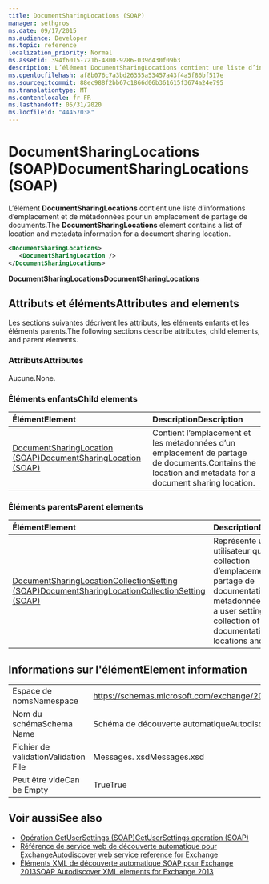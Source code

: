 ```yaml
---
title: DocumentSharingLocations (SOAP)
manager: sethgros
ms.date: 09/17/2015
ms.audience: Developer
ms.topic: reference
localization_priority: Normal
ms.assetid: 394f6015-721b-4800-9286-039d430f09b3
description: L’élément DocumentSharingLocations contient une liste d’informations d’emplacement et de métadonnées pour un emplacement de partage de documents.
ms.openlocfilehash: af8b076c7a3bd26355a53457a43f4a5f86bf517e
ms.sourcegitcommit: 88ec988f2bb67c1866d06b361615f3674a24e795
ms.translationtype: MT
ms.contentlocale: fr-FR
ms.lasthandoff: 05/31/2020
ms.locfileid: "44457038"
---
```

# <a name="documentsharinglocations-soap"></a><span data-ttu-id="11da5-103">DocumentSharingLocations (SOAP)</span><span class="sxs-lookup"><span data-stu-id="11da5-103">DocumentSharingLocations (SOAP)</span></span>

<span data-ttu-id="11da5-104">L’élément **DocumentSharingLocations** contient une liste d’informations d’emplacement et de métadonnées pour un emplacement de partage de documents.</span><span class="sxs-lookup"><span data-stu-id="11da5-104">The **DocumentSharingLocations** element contains a list of location and metadata information for a document sharing location.</span></span> 
  
```XML
<DocumentSharingLocations>
   <DocumentSharingLocation />
</DocumentSharingLocations>
```

 <span data-ttu-id="11da5-105">**DocumentSharingLocations**</span><span class="sxs-lookup"><span data-stu-id="11da5-105">**DocumentSharingLocations**</span></span>
## <a name="attributes-and-elements"></a><span data-ttu-id="11da5-106">Attributs et éléments</span><span class="sxs-lookup"><span data-stu-id="11da5-106">Attributes and elements</span></span>

<span data-ttu-id="11da5-107">Les sections suivantes décrivent les attributs, les éléments enfants et les éléments parents.</span><span class="sxs-lookup"><span data-stu-id="11da5-107">The following sections describe attributes, child elements, and parent elements.</span></span>
  
### <a name="attributes"></a><span data-ttu-id="11da5-108">Attributs</span><span class="sxs-lookup"><span data-stu-id="11da5-108">Attributes</span></span>

<span data-ttu-id="11da5-109">Aucune.</span><span class="sxs-lookup"><span data-stu-id="11da5-109">None.</span></span>
  
### <a name="child-elements"></a><span data-ttu-id="11da5-110">Éléments enfants</span><span class="sxs-lookup"><span data-stu-id="11da5-110">Child elements</span></span>

|<span data-ttu-id="11da5-111">**Élément**</span><span class="sxs-lookup"><span data-stu-id="11da5-111">**Element**</span></span>|<span data-ttu-id="11da5-112">**Description**</span><span class="sxs-lookup"><span data-stu-id="11da5-112">**Description**</span></span>|
|:-----|:-----|
|[<span data-ttu-id="11da5-113">DocumentSharingLocation (SOAP)</span><span class="sxs-lookup"><span data-stu-id="11da5-113">DocumentSharingLocation (SOAP)</span></span>](documentsharinglocation-soap.md) <br/> |<span data-ttu-id="11da5-114">Contient l’emplacement et les métadonnées d’un emplacement de partage de documents.</span><span class="sxs-lookup"><span data-stu-id="11da5-114">Contains the location and metadata for a document sharing location.</span></span>  <br/> |
   
### <a name="parent-elements"></a><span data-ttu-id="11da5-115">Éléments parents</span><span class="sxs-lookup"><span data-stu-id="11da5-115">Parent elements</span></span>

|<span data-ttu-id="11da5-116">**Élément**</span><span class="sxs-lookup"><span data-stu-id="11da5-116">**Element**</span></span>|<span data-ttu-id="11da5-117">**Description**</span><span class="sxs-lookup"><span data-stu-id="11da5-117">**Description**</span></span>|
|:-----|:-----|
|[<span data-ttu-id="11da5-118">DocumentSharingLocationCollectionSetting (SOAP)</span><span class="sxs-lookup"><span data-stu-id="11da5-118">DocumentSharingLocationCollectionSetting (SOAP)</span></span>](documentsharinglocationcollectionsetting-soap.md) <br/> |<span data-ttu-id="11da5-119">Représente un paramètre utilisateur qui est une collection d’emplacements de partage de documentation et de métadonnées.</span><span class="sxs-lookup"><span data-stu-id="11da5-119">Represents a user setting that is a collection of documentation sharing locations and metadata.</span></span>  <br/> |
   
## <a name="element-information"></a><span data-ttu-id="11da5-120">Informations sur l'élément</span><span class="sxs-lookup"><span data-stu-id="11da5-120">Element information</span></span>

|||
|:-----|:-----|
|<span data-ttu-id="11da5-121">Espace de noms</span><span class="sxs-lookup"><span data-stu-id="11da5-121">Namespace</span></span>  <br/> |https://schemas.microsoft.com/exchange/2010/Autodiscover  <br/> |
|<span data-ttu-id="11da5-122">Nom du schéma</span><span class="sxs-lookup"><span data-stu-id="11da5-122">Schema Name</span></span>  <br/> |<span data-ttu-id="11da5-123">Schéma de découverte automatique</span><span class="sxs-lookup"><span data-stu-id="11da5-123">Autodiscover schema</span></span>  <br/> |
|<span data-ttu-id="11da5-124">Fichier de validation</span><span class="sxs-lookup"><span data-stu-id="11da5-124">Validation File</span></span>  <br/> |<span data-ttu-id="11da5-125">Messages. xsd</span><span class="sxs-lookup"><span data-stu-id="11da5-125">Messages.xsd</span></span>  <br/> |
|<span data-ttu-id="11da5-126">Peut être vide</span><span class="sxs-lookup"><span data-stu-id="11da5-126">Can be Empty</span></span>  <br/> |<span data-ttu-id="11da5-127">True</span><span class="sxs-lookup"><span data-stu-id="11da5-127">True</span></span>  <br/> |
   
## <a name="see-also"></a><span data-ttu-id="11da5-128">Voir aussi</span><span class="sxs-lookup"><span data-stu-id="11da5-128">See also</span></span>

- [<span data-ttu-id="11da5-129">Opération GetUserSettings (SOAP)</span><span class="sxs-lookup"><span data-stu-id="11da5-129">GetUserSettings operation (SOAP)</span></span>](getusersettings-operation-soap.md)
- [<span data-ttu-id="11da5-130">Référence de service web de découverte automatique pour Exchange</span><span class="sxs-lookup"><span data-stu-id="11da5-130">Autodiscover web service reference for Exchange</span></span>](autodiscover-web-service-reference-for-exchange.md)
- [<span data-ttu-id="11da5-131">Éléments XML de découverte automatique SOAP pour Exchange 2013</span><span class="sxs-lookup"><span data-stu-id="11da5-131">SOAP Autodiscover XML elements for Exchange 2013</span></span>](soap-autodiscover-xml-elements-for-exchange-2013.md)

